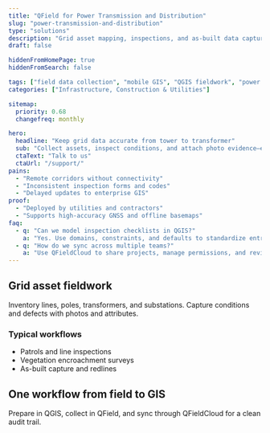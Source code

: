 ```yaml
---
title: "QField for Power Transmission and Distribution"
slug: "power-transmission-and-distribution"
type: "solutions"
description: "Grid asset mapping, inspections, and as-built data capture with mobile GIS and QGIS."
draft: false

hiddenFromHomePage: true
hiddenFromSearch: false

tags: ["field data collection", "mobile GIS", "QGIS fieldwork", "power grid", "distribution network", "line inspection"]
categories: ["Infrastructure, Construction & Utilities"]

sitemap:
  priority: 0.68
  changefreq: monthly

hero:
  headline: "Keep grid data accurate from tower to transformer"
  sub: "Collect assets, inspect conditions, and attach photo evidence—even offline."
  ctaText: "Talk to us"
  ctaUrl: "/support/"
pains:
  - "Remote corridors without connectivity"
  - "Inconsistent inspection forms and codes"
  - "Delayed updates to enterprise GIS"
proof:
  - "Deployed by utilities and contractors"
  - "Supports high-accuracy GNSS and offline basemaps"
faq:
  - q: "Can we model inspection checklists in QGIS?"
    a: "Yes. Use domains, constraints, and defaults to standardize entries across crews."
  - q: "How do we sync across multiple teams?"
    a: "Use QFieldCloud to share projects, manage permissions, and review changes."
---
```


## Grid asset fieldwork
Inventory lines, poles, transformers, and substations. Capture conditions and defects with photos and attributes.

### Typical workflows
- Patrols and line inspections
- Vegetation encroachment surveys
- As-built capture and redlines

## One workflow from field to GIS
Prepare in QGIS, collect in QField, and sync through QFieldCloud for a clean audit trail.
